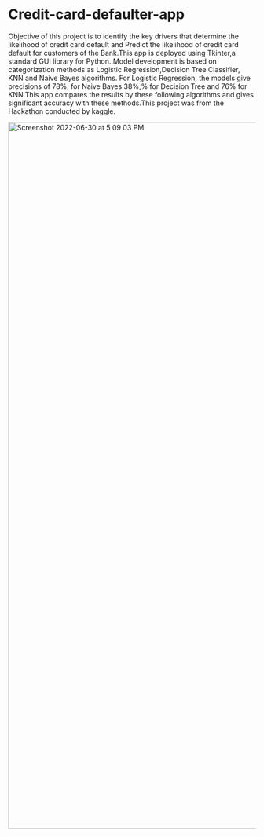 # Credit-card-defaulter-app

Objective of this project is to identify the key drivers that determine the likelihood of credit card default and
Predict the likelihood of credit card default for customers of the Bank.This app is deployed using Tkinter,a standard GUI library for Python..Model development is based on categorization methods as Logistic Regression,Decision Tree Classifier, KNN and Naive Bayes algorithms. For Logistic Regression, the models give precisions of 78%, for Naive Bayes 38%,% for Decision Tree and 76% for KNN.This app compares the results by these following algorithms and gives significant accuracy with these methods.This project was from the Hackathon conducted by kaggle.



<img width="1440" alt="Screenshot 2022-06-30 at 5 09 03 PM" src="https://user-images.githubusercontent.com/79111798/176766352-ce815d3f-921e-454c-923d-878fdbd2daab.png">


